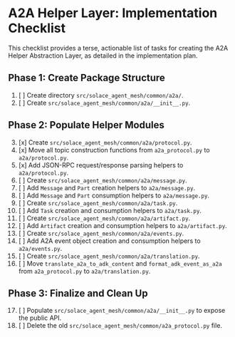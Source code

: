 # A2A Helper Layer: Implementation Checklist

This checklist provides a terse, actionable list of tasks for creating the A2A Helper Abstraction Layer, as detailed in the implementation plan.

## Phase 1: Create Package Structure

1.  [ ] Create directory `src/solace_agent_mesh/common/a2a/`.
2.  [ ] Create `src/solace_agent_mesh/common/a2a/__init__.py`.

## Phase 2: Populate Helper Modules

3.  [x] Create `src/solace_agent_mesh/common/a2a/protocol.py`.
4.  [x] Move all topic construction functions from `a2a_protocol.py` to `a2a/protocol.py`.
5.  [x] Add JSON-RPC request/response parsing helpers to `a2a/protocol.py`.
6.  [ ] Create `src/solace_agent_mesh/common/a2a/message.py`.
7.  [ ] Add `Message` and `Part` creation helpers to `a2a/message.py`.
8.  [ ] Add `Message` and `Part` consumption helpers to `a2a/message.py`.
9.  [ ] Create `src/solace_agent_mesh/common/a2a/task.py`.
10. [ ] Add `Task` creation and consumption helpers to `a2a/task.py`.
11. [ ] Create `src/solace_agent_mesh/common/a2a/artifact.py`.
12. [ ] Add `Artifact` creation and consumption helpers to `a2a/artifact.py`.
13. [ ] Create `src/solace_agent_mesh/common/a2a/events.py`.
14. [ ] Add A2A event object creation and consumption helpers to `a2a/events.py`.
15. [ ] Create `src/solace_agent_mesh/common/a2a/translation.py`.
16. [ ] Move `translate_a2a_to_adk_content` and `format_adk_event_as_a2a` from `a2a_protocol.py` to `a2a/translation.py`.

## Phase 3: Finalize and Clean Up

17. [ ] Populate `src/solace_agent_mesh/common/a2a/__init__.py` to expose the public API.
18. [ ] Delete the old `src/solace_agent_mesh/common/a2a_protocol.py` file.
